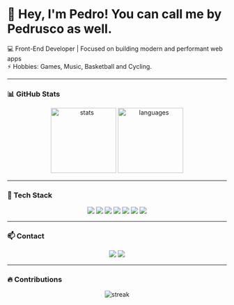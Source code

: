 # 👋 Hey, I'm Pedro! You can call me by Pedrusco as well.

💻 Front-End Developer | Focused on building modern and performant web apps  
⚡ Hobbies: Games, Music, Basketball and Cycling.   

---

### 📊 GitHub Stats
<p align="center">
  <img src="https://github-readme-stats.vercel.app/api?username=pedrusco&show_icons=true&theme=radical" alt="stats" height="150"/>
  <img src="https://github-readme-stats.vercel.app/api/top-langs/?username=pedrusco&layout=compact&theme=radical" alt="languages" height="150"/>
</p>

---

### 🚀 Tech Stack  
<p align="center">
  <img src="https://img.shields.io/badge/JavaScript-F7DF1E?style=for-the-badge&logo=javascript&logoColor=black"/>
  <img src="https://img.shields.io/badge/TypeScript-3178C6?style=for-the-badge&logo=typescript&logoColor=white"/>
  <img src="https://img.shields.io/badge/React-20232A?style=for-the-badge&logo=react&logoColor=61DAFB"/>
  <img src="https://img.shields.io/badge/Next.js-000000?style=for-the-badge&logo=nextdotjs&logoColor=white"/>
  <img src="https://img.shields.io/badge/HTML5-E34F26?style=for-the-badge&logo=html5&logoColor=white"/>
  <img src="https://img.shields.io/badge/CSS3-1572B6?style=for-the-badge&logo=css3&logoColor=white"/>
  <img src="https://img.shields.io/badge/Sass-CC6699?style=for-the-badge&logo=sass&logoColor=white"/>
</p>

---

### 📫 Contact
<p align="center">
  <a href="mailto:pedrusco.dev@gmail.com"><img src="https://img.shields.io/badge/Gmail-D14836?style=for-the-badge&logo=gmail&logoColor=white"></a>
  <a href="https://www.linkedin.com/in/pedrusco/"><img src="https://img.shields.io/badge/LinkedIn-0077B5?style=for-the-badge&logo=linkedin&logoColor=white"></a>
</p>

---

### 🔥 Contributions
<p align="center">
  <img src="https://github-readme-streak-stats.herokuapp.com/?user=pedrusco&theme=radical" alt="streak"/>
</p>
